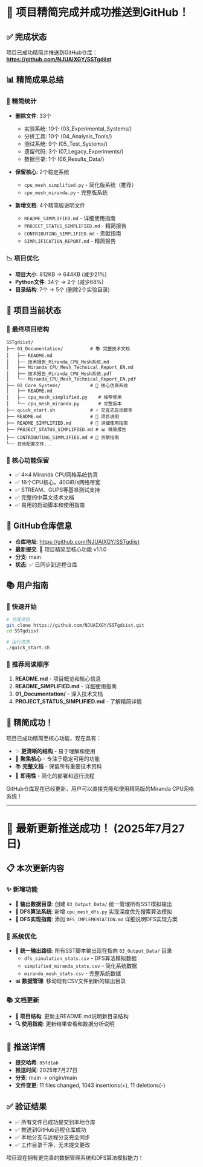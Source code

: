 # 🎉 项目精简完成并成功推送到GitHub！

## ✅ 完成状态

项目已成功精简并推送到GitHub仓库：**https://github.com/NJUAIXGY/SSTgdiist**

## 📊 精简成果总结

### 🎯 精简统计
- **删除文件**: 33个
  - 实验系统: 10个 (03_Experimental_Systems/)
  - 分析工具: 10个 (04_Analysis_Tools/)
  - 测试系统: 9个 (05_Test_Systems/)
  - 遗留代码: 3个 (07_Legacy_Experiments/)
  - 数据目录: 1个 (06_Results_Data/)

- **保留核心**: 2个稳定系统
  - `cpu_mesh_simplified.py` - 简化版系统（推荐）
  - `cpu_mesh_miranda.py` - 完整版系统

- **新增文档**: 4个精简版说明文件
  - `README_SIMPLIFIED.md` - 详细使用指南
  - `PROJECT_STATUS_SIMPLIFIED.md` - 精简报告
  - `CONTRIBUTING_SIMPLIFIED.md` - 贡献指南
  - `SIMPLIFICATION_REPORT.md` - 精简报告

### 📉 项目优化
- **项目大小**: 812KB → 644KB (减少21%)
- **Python文件**: 34个 → 2个 (减少68%)
- **目录结构**: 7个 → 5个 (删除2个实验目录)

## 🚀 项目当前状态

### 📁 最终项目结构
```
SSTgdiist/
├── 01_Documentation/          # 📚 完整技术文档
│   ├── README.md
│   ├── 技术报告_Miranda_CPU_Mesh系统.md
│   ├── Miranda_CPU_Mesh_Technical_Report_EN.md
│   ├── 技术报告_Miranda_CPU_Mesh系统.pdf
│   └── Miranda_CPU_Mesh_Technical_Report_EN.pdf
├── 02_Core_Systems/           # 🚀 核心仿真系统
│   ├── README.md
│   ├── cpu_mesh_simplified.py    # 推荐使用
│   └── cpu_mesh_miranda.py       # 完整版本
├── quick_start.sh             # ⚡ 交互式启动脚本
├── README.md                  # 📄 项目说明
├── README_SIMPLIFIED.md       # 📖 详细使用指南
├── PROJECT_STATUS_SIMPLIFIED.md # 📊 精简报告
├── CONTRIBUTING_SIMPLIFIED.md # 🤝 贡献指南
└── 其他配置文件...
```

### 🎯 核心功能保留
- ✅ 4×4 Miranda CPU网格系统仿真
- ✅ 16个CPU核心，40GiB/s网络带宽
- ✅ STREAM、GUPS等基准测试支持
- ✅ 完整的中英文技术文档
- ✅ 易用的启动脚本和使用指南

## 🔗 GitHub仓库信息

- **仓库地址**: https://github.com/NJUAIXGY/SSTgdiist
- **最新提交**: 🎯 项目精简至核心功能 v1.1.0
- **分支**: main
- **状态**: ✅ 已同步到远程仓库

## 📚 用户指南

### 🚀 快速开始
```bash
# 克隆项目
git clone https://github.com/NJUAIXGY/SSTgdiist.git
cd SSTgdiist

# 运行仿真
./quick_start.sh
```

### 📖 推荐阅读顺序
1. **README.md** - 项目概览和核心信息
2. **README_SIMPLIFIED.md** - 详细使用指南
3. **01_Documentation/** - 深入技术文档
4. **PROJECT_STATUS_SIMPLIFIED.md** - 了解精简详情

## 🎊 精简成功！

项目已成功精简至核心功能，现在具有：
- ✨ **更清晰的结构** - 易于理解和使用
- 🚀 **聚焦核心** - 专注于稳定可用的功能
- 📚 **完整文档** - 保留所有重要技术资料
- 🔧 **即用性** - 简化的部署和运行流程

GitHub仓库现在已经更新，用户可以直接克隆和使用精简版的Miranda CPU网格系统！

---

# 🚀 最新更新推送成功！ (2025年7月27日)

## 📋 本次更新内容

### ✨ 新增功能
- **📁 输出数据目录**: 创建 `03_Output_Data/` 统一管理所有SST模拟输出
- **🧠 DFS算法系统**: 新增 `cpu_mesh_dfs.py` 实现深度优先搜索算法模拟
- **📖 DFS实现指南**: 添加 `DFS_IMPLEMENTATION.md` 详细说明DFS实现方案

### 🔧 系统优化
- **🎯 统一输出路径**: 所有SST脚本输出现在指向 `03_Output_Data/` 目录
  - `dfs_simulation_stats.csv` - DFS算法模拟数据
  - `simplified_miranda_stats.csv` - 简化系统数据
  - `miranda_mesh_stats.csv` - 完整系统数据
- **📊 数据管理**: 移动现有CSV文件到新的输出目录

### 📚 文档更新
- **📄 项目结构**: 更新主README.md说明新目录结构
- **🔍 使用指南**: 更新结果查看和数据分析说明

## 🎯 推送详情
- **提交哈希**: `85fd1ab`
- **推送时间**: 2025年7月27日
- **分支**: main → origin/main
- **文件变更**: 11 files changed, 1043 insertions(+), 11 deletions(-)

## ✅ 验证结果
- ✅ 所有文件已成功提交到本地仓库
- ✅ 推送到GitHub远程仓库成功
- ✅ 本地分支与远程分支完全同步
- ✅ 工作目录干净，无未提交更改

项目现在拥有更完善的数据管理系统和DFS算法模拟能力！
